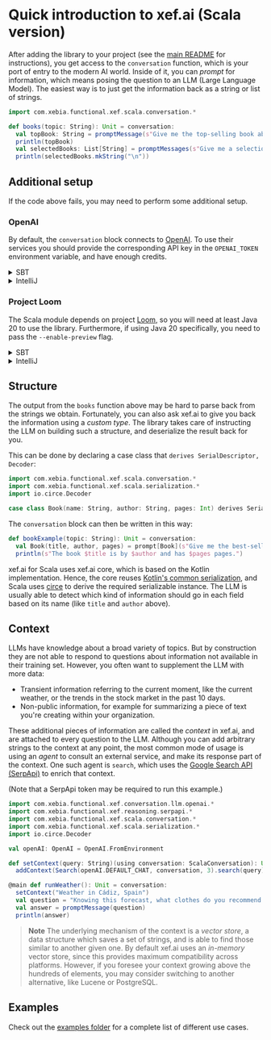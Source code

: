 # Quick introduction to xef.ai (Scala version)

After adding the library to your project (see the 
[main README](https://github.com/xebia-functional/xef/blob/main/README.md) for instructions),
you get access to the `conversation` function, which is your port of entry to the modern AI world.
Inside of it, you can _prompt_ for information, which means posing the question to an LLM
(Large Language Model). The easiest way is to just get the information back as a string or list of strings.

```scala 3
import com.xebia.functional.xef.scala.conversation.*

def books(topic: String): Unit = conversation:
  val topBook: String = promptMessage(s"Give me the top-selling book about $topic")
  println(topBook)
  val selectedBooks: List[String] = promptMessages(s"Give me a selection of books about $topic")
  println(selectedBooks.mkString("\n"))
```

## Additional setup

If the code above fails, you may need to perform some additional setup.

### OpenAI

By default, the `conversation` block connects to [OpenAI](https://platform.openai.com/).
To use their services you should provide the corresponding API key in the `OPENAI_TOKEN`
environment variable, and have enough credits.

<details>
<summary>SBT</summary>

```shell
env OPENAI_TOKEN=<your-token> sbt <your-command>
```
</details>

<details>
<summary>IntelliJ</summary>

Set the environment variable `OPENAI_TOKEN=xxx`

</details>

### Project Loom

The Scala module depends on project [Loom](https://openjdk.org/projects/loom/), 
so you will need at least Java 20 to use the library. Furthermore, if using Java 20 specifically,
you need to pass the `--enable-preview` flag.

<details>
<summary>SBT</summary>

```shell
env OPENAI_TOKEN=<your-token> sbt -J--enable-preview <your-command>
```
</details>

<details>
<summary>IntelliJ</summary>

- Set the Java version to at least 20
- If using Java 20 specifically, set VM options to `--enable-preview`

</details>

## Structure

The output from the `books` function above may be hard to parse back from the
strings we obtain. Fortunately, you can also ask xef.ai to give you back the information
using a _custom type_. The library takes care of instructing the LLM on building such
a structure, and deserialize the result back for you.

This can be done by declaring a case class that `derives SerialDescriptor, Decoder`:

```scala 3
import com.xebia.functional.xef.scala.conversation.*
import com.xebia.functional.xef.scala.serialization.*
import io.circe.Decoder

case class Book(name: String, author: String, pages: Int) derives SerialDescriptor, Decoder
```

The `conversation` block can then be written in this way:

```scala 3
def bookExample(topic: String): Unit = conversation:
  val Book(title, author, pages) = prompt[Book](s"Give me the best-selling book about $topic")
  println(s"The book $title is by $author and has $pages pages.")
```

xef.ai for Scala uses xef.ai core, which is based on the Kotlin implementation. Hence, the core 
reuses [Kotlin's common serialization](https://kotlinlang.org/docs/serialization.html), and
Scala uses [circe](https://github.com/circe/circe) to derive the required serializable instance. 
The LLM is usually able to detect which kind of information should go in each field based on its name 
(like `title` and `author` above).

## Context

LLMs have knowledge about a broad variety of topics. But by construction they are not able
to respond to questions about information not available in their training set. However, you
often want to supplement the LLM with more data:
- Transient information referring to the current moment, like the current weather, or
  the trends in the stock market in the past 10 days.
- Non-public information, for example for summarizing a piece of text you're creating
  within your organization.

These additional pieces of information are called the _context_ in xef.ai, and are attached
to every question to the LLM. Although you can add arbitrary strings to the context at any
point, the most common mode of usage is using an _agent_ to consult an external service,
and make its response part of the context. One such agent is `search`, which uses the
[Google Search API (SerpApi)](https://serpapi.com/) to enrich that context.

(Note that a SerpApi token may be required to run this example.)

```scala 3
import com.xebia.functional.xef.conversation.llm.openai.*
import com.xebia.functional.xef.reasoning.serpapi.*
import com.xebia.functional.xef.scala.conversation.*
import com.xebia.functional.xef.scala.serialization.*
import io.circe.Decoder

val openAI: OpenAI = OpenAI.FromEnvironment

def setContext(query: String)(using conversation: ScalaConversation): Unit =
  addContext(Search(openAI.DEFAULT_CHAT, conversation, 3).search(query).get)

@main def runWeather(): Unit = conversation:
  setContext("Weather in Cádiz, Spain")
  val question = "Knowing this forecast, what clothes do you recommend I should wear if I live in Cádiz?"
  val answer = promptMessage(question)
  println(answer)
```

> **Note**
> The underlying mechanism of the context is a _vector store_, a data structure which
> saves a set of strings, and is able to find those similar to another given one.
> By default xef.ai uses an _in-memory_ vector store, since this provides maximum
> compatibility across platforms. However, if you foresee your context growing above
> the hundreds of elements, you may consider switching to another alternative, like
> Lucene or PostgreSQL.

## Examples

Check out the 
[examples folder](https://github.com/xebia-functional/xef/blob/main/examples/scala/src/main/scala/com/xebia/functional/xef/examples) 
for a complete list of different use cases.
